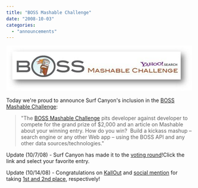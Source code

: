 ```yaml
---
title: "BOSS Mashable Challenge"
date: "2008-10-03"
categories: 
  - "announcements"
---
```


![BOSS Mashable Challenge](/assets/images/rank-dynamics/boss-mashable-challenge.jpg)

Today we're proud to announce Surf Canyon's inclusion in the [BOSS Mashable Challenge](http://mashable.com/2008/10/02/final-showcase-boss-mashable-challenge/):

> "The [BOSS Mashable Challenge](http://mashable.com/boss/) pits developer against developer to compete for the grand prize of $2,000 and an article on Mashable about your winning entry. How do you win?  Build a kickass mashup – search engine or any other Web app – using the BOSS API and any other data sources/technologies."

Update (10/7/08) - Surf Canyon has made it to the [voting round](http://mashable.com/2008/10/07/voting-boss-mashable-challenge/)!Click the link and select your favorite entry.

Update (10/14/08) - Congratulations on [KallOut](http://www.kallout.com) and [social mention](http://www.socialmention.com) for taking [1st and 2nd place](http://www.ysearchblog.com/archives/000641.html), respectively!

